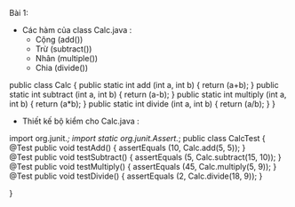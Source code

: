 Bài 1:
- Các hàm của class Calc.java :
	+ Cộng (add())
	+ Trừ (subtract())
	+ Nhân (multiple())
	+ Chia (divide())

public class Calc {
    public static int add (int a, int b) {
        return (a+b);
    }
    public static int subtract (int a, int b) {
        return (a-b);
    }
    public static int multiply (int a, int b) {
        return (a*b);
    }
    public static int divide (int a, int b) {
        return (a/b);
    }
}

- Thiết kế bộ kiểm cho Calc.java :

import org.junit.*;
import static org.junit.Assert.*;
public class CalcTest {
	@Test
  	public void testAdd() {
		assertEquals (10, Calc.add(5, 5));
	}  
	@Test 
 	public void testSubtract() {
		assertEquals (5, Calc.subtract(15, 10));
	} 
	@Test 
	public void testMultiply() {
		assertEquals (45, Calc.multiply(5, 9));
	}  
	@Test 
	public void testDivide() {
		assertEquals (2, Calc.divide(18, 9));
	}
  
}